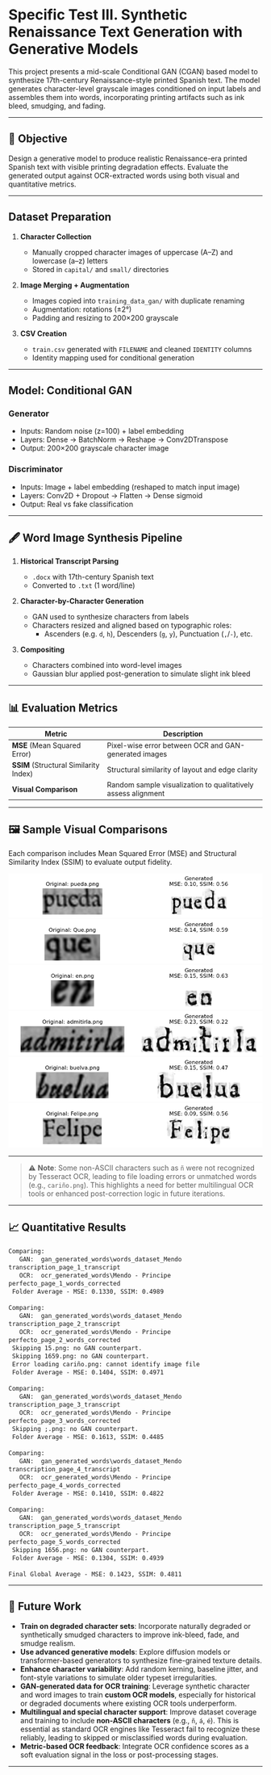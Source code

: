 
# Specific Test III. Synthetic Renaissance Text Generation with Generative Models

This project presents a mid-scale Conditional GAN (CGAN) based model to synthesize 17th-century Renaissance-style printed Spanish text. The model generates character-level grayscale images conditioned on input labels and assembles them into words, incorporating printing artifacts such as ink bleed, smudging, and fading.

---

## 🎯 Objective

Design a generative model to produce realistic Renaissance-era printed Spanish text with visible printing degradation effects. Evaluate the generated output against OCR-extracted words using both visual and quantitative metrics.

---

##  Dataset Preparation

1. **Character Collection**  
   - Manually cropped character images of uppercase (A–Z) and lowercase (a–z) letters  
   - Stored in `capital/` and `small/` directories

2. **Image Merging + Augmentation**  
   - Images copied into `training_data_gan/` with duplicate renaming  
   - Augmentation: rotations (±2°)  
   - Padding and resizing to 200×200 grayscale

3. **CSV Creation**  
   - `train.csv` generated with `FILENAME` and cleaned `IDENTITY` columns  
   - Identity mapping used for conditional generation

---

##  Model: Conditional GAN

### Generator
- Inputs: Random noise (z=100) + label embedding  
- Layers: Dense → BatchNorm → Reshape → Conv2DTranspose  
- Output: 200×200 grayscale character image

### Discriminator
- Inputs: Image + label embedding (reshaped to match input image)  
- Layers: Conv2D + Dropout → Flatten → Dense sigmoid  
- Output: Real vs fake classification

---

## 🖋️ Word Image Synthesis Pipeline

1. **Historical Transcript Parsing**  
   - `.docx` with 17th-century Spanish text  
   - Converted to `.txt` (1 word/line)

2. **Character-by-Character Generation**  
   - GAN used to synthesize characters from labels  
   - Characters resized and aligned based on typographic roles:
     - Ascenders (e.g. `d`, `h`), Descenders (`g`, `y`), Punctuation (`,`/`-`), etc.

3. **Compositing**  
   - Characters combined into word-level images  
   - Gaussian blur applied post-generation to simulate slight ink bleed

---

## 📊 Evaluation Metrics

| Metric | Description |
|--------|-------------|
| **MSE** (Mean Squared Error) | Pixel-wise error between OCR and GAN-generated images |
| **SSIM** (Structural Similarity Index) | Structural similarity of layout and edge clarity |
| **Visual Comparison** | Random sample visualization to qualitatively assess alignment |

---

## 🖼️ Sample Visual Comparisons

Each comparison includes Mean Squared Error (MSE) and Structural Similarity Index (SSIM) to evaluate output fidelity.

![pueda.png](c1.png)
![que.png](c2.png)
![en.png](c3.png)
![admitirla.png](c4.png)
![buelva.png](c5.png)
![Felipe.png](c6.png)

---

> ⚠️ **Note**: Some non-ASCII characters such as `ñ` were not recognized by Tesseract OCR, leading to file loading errors or unmatched words (e.g., `cariño.png`). This highlights a need for better multilingual OCR tools or enhanced post-correction logic in future iterations.

---

## 📈 Quantitative Results

```
Comparing:
   GAN:  gan_generated_words\words_dataset_Mendo transcription_page_1_transcript
   OCR:  ocr_generated_words\Mendo - Principe perfecto_page_1_words_corrected
 Folder Average - MSE: 0.1330, SSIM: 0.4989

Comparing:
   GAN:  gan_generated_words\words_dataset_Mendo transcription_page_2_transcript
   OCR:  ocr_generated_words\Mendo - Principe perfecto_page_2_words_corrected
 Skipping 15.png: no GAN counterpart.
 Skipping 1659.png: no GAN counterpart.
 Error loading cariño.png: cannot identify image file
 Folder Average - MSE: 0.1404, SSIM: 0.4971

Comparing:
   GAN:  gan_generated_words\words_dataset_Mendo transcription_page_3_transcript
   OCR:  ocr_generated_words\Mendo - Principe perfecto_page_3_words_corrected
 Skipping ;.png: no GAN counterpart.
 Folder Average - MSE: 0.1613, SSIM: 0.4485

Comparing:
   GAN:  gan_generated_words\words_dataset_Mendo transcription_page_4_transcript
   OCR:  ocr_generated_words\Mendo - Principe perfecto_page_4_words_corrected
 Folder Average - MSE: 0.1410, SSIM: 0.4822

Comparing:
   GAN:  gan_generated_words\words_dataset_Mendo transcription_page_5_transcript
   OCR:  ocr_generated_words\Mendo - Principe perfecto_page_5_words_corrected
 Skipping 1656.png: no GAN counterpart.
 Folder Average - MSE: 0.1304, SSIM: 0.4939

Final Global Average - MSE: 0.1423, SSIM: 0.4811
```

---

## 🚀 Future Work

- **Train on degraded character sets**: Incorporate naturally degraded or synthetically smudged characters to improve ink-bleed, fade, and smudge realism.
- **Use advanced generative models**: Explore diffusion models or transformer-based generators to synthesize fine-grained texture details.
- **Enhance character variability**: Add random kerning, baseline jitter, and font-style variations to simulate older typeset irregularities.
- **GAN-generated data for OCR training**: Leverage synthetic character and word images to train **custom OCR models**, especially for historical or degraded documents where existing OCR tools underperform.
- **Multilingual and special character support**: Improve dataset coverage and training to include **non-ASCII characters** (e.g., `ñ`, `á`, `é`). This is essential as standard OCR engines like Tesseract fail to recognize these reliably, leading to skipped or misclassified words during evaluation.
- **Metric-based OCR feedback**: Integrate OCR confidence scores as a soft evaluation signal in the loss or post-processing stages.

---

